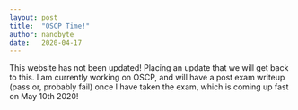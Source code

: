 ```yaml
---
layout: post
title:  "OSCP Time!"
author: nanobyte
date:   2020-04-17
---
```


This website has not been updated! Placing an update that we will get back to this. I am currently working on OSCP, and will have a post exam writeup (pass or, probably fail) once I have taken the exam, which is coming up fast on May 10th 2020!
